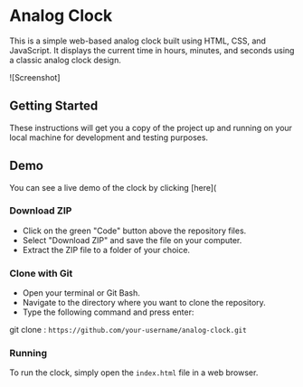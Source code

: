 # Analog Clock 

This is a simple web-based analog clock built using HTML, CSS, and JavaScript. It displays the current time in hours, minutes, and seconds using a classic analog clock design.

![Screenshot]

## Getting Started

These instructions will get you a copy of the project up and running on your local machine for development and testing purposes.

## Demo

You can see a live demo of the clock by clicking [here](

### Download ZIP

* Click on the green "Code" button above the repository files.
* Select "Download ZIP" and save the file on your computer.
* Extract the ZIP file to a folder of your choice.

### Clone with Git

* Open your terminal or Git Bash.
* Navigate to the directory where you want to clone the repository.
* Type the following command and press enter:

git clone : `https://github.com/your-username/analog-clock.git`

### Running

To run the clock, simply open the `index.html` file in a web browser.

